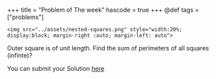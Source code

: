 +++
title = "Problem of The week"
hascode = true
+++
@def tags = ["problems"]

~~~
<img src="../assets/nested-squares.png" style="width:20%; display:block; margin-right :auto; margin-left: auto">
~~~

Outer square is of unit length. Find the sum of perimeters of all squares (infinte)?

You can submit your Solution [here](https://forms.gle/bA8PFAHrbp76hFCt7)
